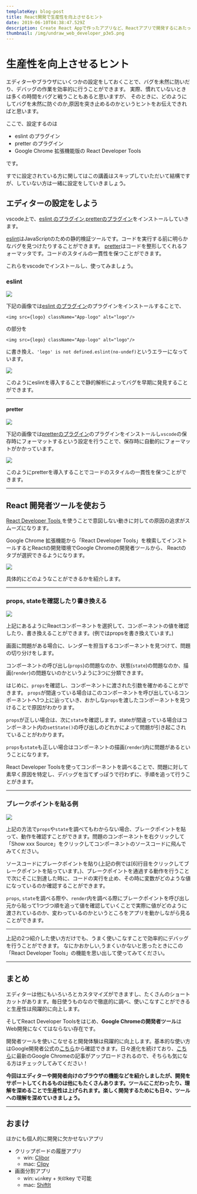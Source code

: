 ```yaml
---
templateKey: blog-post
title: React開発で生産性を向上させるヒント
date: 2019-06-10T04:38:47.529Z
description: Create React Appで作ったアプリなど、Reactアプリで開発するにあたって生産性を向上させるヒントをまとめました。
thumbnail: /img/undraw_web_developer_p3e5.png
---
```

# 生産性を向上させるヒント

エディターやブラウザにいくつかの設定をしておくことで、バグを未然に防いだり、デバッグの作業を効率的に行うことができます。
実際、慣れていないときは多くの時間をバグと戦うこともあると思いますが、
そのときに、どのようにしてバグを未然に防ぐのか,原因を突き止めるのかというヒントをお伝えできればと思います。

ここで、設定するのは

* eslint のプラグイン
* pretter のプラグイン
* Google Chrome 拡張機能版の React Developer Tools

です。

すでに設定されている方に関してはこの講義はスキップしていただいて結構ですが、していない方は一緒に設定をしていきましょう。

## エディターの設定をしよう

vscode上で、[eslint のプラグイン](https://marketplace.visualstudio.com/items?itemName=dbaeumer.vscode-eslint#overview),[pretterのプラグイン](https://marketplace.visualstudio.com/items?itemName=esbenp.prettier-vscode)をインストールしていきます。

[eslint](https://eslint.org/)はJavaScriptのための静的検証ツールです。コードを実行する前に明らかなバグを見つけたりすることができます。
[pretter](https://prettier.io/)はコードを整形してくれるフォーマッタです。コードのスタイルの一貫性を保つことができます。

これらをvscodeでインストールし、使ってみましょう。

### eslint

![](./img/eslint.png)

下記の画像では[eslint のプラグイン](https://marketplace.visualstudio.com/items?itemName=dbaeumer.vscode-eslint#overview)のプラグインをインストールすることで、

```
<img src={logo} className="App-logo" alt="logo"/>
```

の部分を

```
<img src={lego} className="App-logo" alt="logo"/>
```

に書き換え、`'lego' is not defined.eslint(no-undef)`というエラーになっています。

![](./img/eslint.gif)

このようにeslintを導入することで静的解析によってバグを早期に発見することができます。

- - -

#### pretter

![](./img/pretter.png)

下記の画像では[pretterのプラグイン](https://marketplace.visualstudio.com/items?itemName=esbenp.prettier-vscode)のプラグインをインストールし`vscode`の保存時にフォーマットするという設定を行うことで、保存時に自動的にフォーマットがかかっています。

![](./img/pretter.gif)

このようにpretterを導入することでコードのスタイルの一貫性を保つことができます。

- - -

## React 開発者ツールを使おう

[React Developer Tools
](https://chrome.google.com/webstore/detail/react-developer-tools/fmkadmapgofadopljbjfkapdkoienihi?hl=ja)を使うことで意図しない動きに対しての原因の追求がスムーズになります。

Google Chrome 拡張機能から「React Developer Tools」を検索してインストールするとReactの開発環境でGoogle Chromeの開発者ツールから、
Reactのタブが選択できるようになります。

![](./img/react-developer-tools.jpg)

具体的にどのようなことができるかを紹介します。

- - -

### props, stateを確認したり書き換える

![](./img/react-developer-tools1.gif)

上記にあるようにReactコンポーネントを選択して、コンポーネントの値を確認したり、書き換えることができます。(例ではpropsを書き換えています。)

画面に問題がある場合に、レンダーを担当するコンポーネントを見つけて、問題の切り分けをします。

コンポーネントの呼び出し(`props`)の問題なのか、状態(`state`)の問題なのか、描画(`render`)の問題ないのかというように3つに分類できます。

はじめに、`props`を確認し、コンポーネントに渡された引数を確かめることができます。
`props`が間違っている場合はこのコンポーネントを呼び出しているコンポーネントへ1つ上に辿っていき、おかしな`props`を渡したコンポーネントを見つけることで原因がわかります。

`props`が正しい場合は、次に`state`を確認します。stateが間違っている場合はコンポーネント内の`setState()`の呼び出しのどれかによって問題が引き起こされていることがわかります。

`props`も`state`も正しい場合はコンポーネントの描画(`render`)内に問題があるということになります。

React Developer Toolsを使ってコンポーネントを調べることで、問題に対して素早く原因を特定し、デバッグを当てずっぽうで行わずに、手順を追って行うことがきます。

- - -

### ブレークポイントを貼る例

![](/img/react-developer-tools2.gif)

上記の方法で`props`や`state`を調べてもわからない場合、ブレークポイントを貼って、動作を確認すことができます。問題のコンポーネントを右クリックして「Show xxx Source」をクリックしてコンポーネントのソースコードに飛んでみてください。

ソースコードにブレークポイントを貼り(上記の例では\[6]行目をクリックしてブレークポイントを貼っています。)、ブレークポイントを通過する動作を行うことで次にそこに到達した時に、コードの実行を止め、その時に変数がどのような値になっているのか確認することができます。

`props`, `state`を調べる際や、`render`内を調べる際にブレークポイントを呼び出し元から貼って1つづつ順を追って値を確認していくことで実際に値がどのように渡されているのか、変わっているのかというところをアプリを動かしながら見ることができます。

---

上記の2つ紹介した使い方だけでも、うまく使いこなすことで効率的にデバッグを行うことができます。
なにかおかしい,うまくいかないと思ったときにこの「React Developer Tools」の機能を思い出して使ってみてください。

- - -

## まとめ

エディターは他にもいろいろとカスタマイズができますし、たくさんのショートカットがあります。毎日使うものなので徹底的に調べ、使いこなすことができると生産性は飛躍的に向上します。

そしてReact Developer Toolsをはじめ、**Google Chromeの開発者ツール**はWeb開発になくてはならない存在です。

開発者ツールを使いこなせると開発体験は飛躍的に向上します。基本的な使い方はGoogle開発者公式の[こちら](https://developers.google.com/web/tools/chrome-devtools/)から確認できます。日々進化を続けており、[こちら](https://developers.google.com/web/updates/)に最新のGoogle Chromeの記事がアップロードされるので、そちらも気になる方はチェックしてみてください！

**今回はエディターや開発者向けのブラウザの機能などを紹介しましたが、開発をサポートしてくれるものは他にもたくさんあります。ツールにこだわったり、理解を深めることで生産性は上げられます。楽しく開発するためにも日々、ツールへの理解を深めていきましょう。**

---

## おまけ

ほかにも個人的に開発に欠かせないアプリ

- クリップボードの履歴アプリ
  - win: [Clibor](https://www.vector.co.jp/soft/winnt/util/se472890.html)
  - mac: [Clipy](https://clipy-app.com/)
- 画面分割アプリ
  - win: `win`key + `矢印`key で可能
  - mac: [ShiftIt](https://github.com/fikovnik/ShiftIt)
